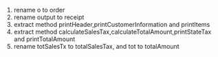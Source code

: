 1. rename o to order
2. rename output to receipt
3. extract method printHeader,printCustomerInformation and printItems
4. extract method calculateSalesTax,calculateTotalAmount,printStateTax and printTotalAmount
5. rename totSalesTx to totalSalesTax, and tot to totalAmount